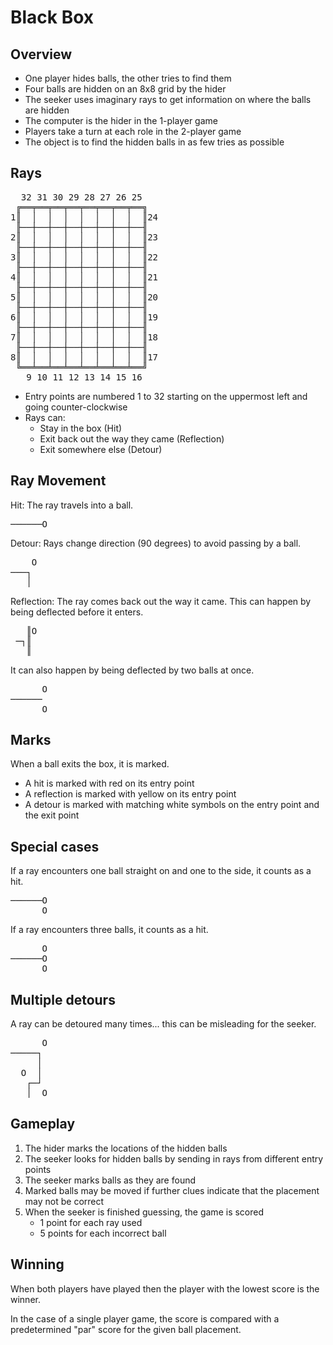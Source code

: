 # Black Box

## Overview
- One player hides balls, the other tries to find them
- Four balls are hidden on an 8x8 grid by the hider
- The seeker uses imaginary rays to get information on where the balls are hidden
- The computer is the hider in the 1-player game
- Players take a turn at each role in the 2-player game
- The object is to find the hidden balls in as few tries as possible

## Rays

<pre>
  32 31 30 29 28 27 26 25
 ╔══╤══╤══╤══╤══╤══╤══╤══╗
1║  │  │  │  │  │  │  │  ║24
 ╟──┼──┼──┼──┼──┼──┼──┼──╢
2║  │  │  │  │  │  │  │  ║23
 ╟──┼──┼──┼──┼──┼──┼──┼──╢
3║  │  │  │  │  │  │  │  ║22
 ╟──┼──┼──┼──┼──┼──┼──┼──╢
4║  │  │  │  │  │  │  │  ║21
 ╟──┼──┼──┼──┼──┼──┼──┼──╢
5║  │  │  │  │  │  │  │  ║20
 ╟──┼──┼──┼──┼──┼──┼──┼──╢
6║  │  │  │  │  │  │  │  ║19
 ╟──┼──┼──┼──┼──┼──┼──┼──╢
7║  │  │  │  │  │  │  │  ║18
 ╟──┼──┼──┼──┼──┼──┼──┼──╢
8║  │  │  │  │  │  │  │  ║17
 ╚══╧══╧══╧══╧══╧══╧══╧══╝
   9 10 11 12 13 14 15 16
</pre>

- Entry points are numbered 1 to 32 starting on the uppermost left and going counter-clockwise
- Rays can:
    - Stay in the box (Hit)
    - Exit back out the way they came (Reflection)
    - Exit somewhere else (Detour)

## Ray Movement
Hit: The ray travels into a ball.

<pre>
──────O
</pre>

Detour: Rays change direction (90 degrees) to avoid passing by a ball.

<pre>
    O
───┐
   │
</pre>

Reflection: The ray comes back out the way it came. This can happen by being deflected before it enters.

<pre>
   ║O
 ─┐║
   ║
</pre>

It can also happen by being deflected by two balls at once.

<pre>
      O
──────
      O
</pre>

## Marks
When a ball exits the box, it is marked.

- A hit is marked with red on its entry point
- A reflection is marked with yellow on its entry point
- A detour is marked with matching white symbols on the entry point and the exit point

## Special cases
If a ray encounters one ball straight on and one to the side, it counts as a hit.

<pre>
──────O
      O
</pre>

If a ray encounters three balls, it counts as a hit.

<pre>
      O
──────O
      O
</pre>

## Multiple detours
A ray can be detoured many times... this can be misleading for the seeker.

<pre>
      O
─────┐
     │
  O  │
   ┌─┘
   │  O
</pre>

## Gameplay
1. The hider marks the locations of the hidden balls
2. The seeker looks for hidden balls by sending in rays from different entry points
3. The seeker marks balls as they are found
4. Marked balls may be moved if further clues indicate that the placement may not be correct
5. When the seeker is finished guessing, the game is scored
    - 1 point for each ray used
    - 5 points for each incorrect ball

## Winning
When both players have played then the player with the lowest score is the winner.

In the case of a single player game, the score is compared with a predetermined "par" score for the given ball placement.